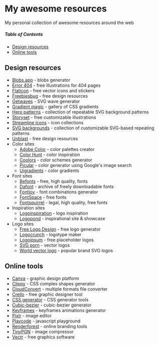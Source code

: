 # My awesome resources
My personal collection of awesome resources around the web

##### Table of Contents  
- [Design resources](#design-resources)
- [Online tools](#online-tools)

## Design resources
- [Blobs.app](https://blobs.app) - blobs generator
- [Error 404](https://error404.fun) - free illustrations for 404 pages
- [Flaticon](https://www.flaticon.com) - free vector icons and stickers
- [Freebiesbug](https://freebiesbug.com) - free design resources
- [Getwaves](https://getwaves.io) - SVG wave generator
- [Gradient magic](https://www.gradientmagic.com) - gallery of CSS gradients
- [Hero patterns](https://www.heropatterns.com) - collection of repeatable SVG background patterns
- [Storyset](https://storyset.com) - free customizable illustrations
- [Streamline icons](https://app.streamlinehq.com/icons) - icon collections
- [SVG backgrounds](https://www.svgbackgrounds.com) - collection of customizable SVG-based repeating patterns
- [Unblast](https://unblast.com) - free design resources
- Color sites
  - [Adobe Color](https://color.adobe.com) - color palettes creator
  - [Color Hunt](https://colorhunt.co) - color inspiration
  - [Coolors](https://coolors.co) - color schemes generator
  - [Picular](https://picular.co) - color generator using Google's image search
  - [Uigradients](https://uigradients.com) - color gradients
- Font sites
  - [Befonts](https://befonts.com) - free, high quality, fonts
  - [Dafont](https://www.dafont.com) - archive of freely downloadable fonts
  - [Fontjoy](https://fontjoy.com) - font combinations generator
  - [FontSpace](https://www.fontspace.com) - free fonts
  - [Fontsquirrel](https://www.fontsquirrel.com) - legal, high quality, free fonts
- Inspiration sites
  - [Logoinspiration](https://www.logoinspirations.co) - logo inspiration
  - [Logopond](https://logopond.com) - inspirational site & showcase
- Logo sites
  - [Free Logo Design](https://freelogodesign.org) - free logo generator
  - [Logocrunch](https://brandmark.io/logo-crunch) - logotype maker
  - [Logoipsum](https://logoipsum.com) - free placeholder logos
  - [SVG porn](https://svgporn.com) - vector logos
  - [World vector logo](https://worldvectorlogo.com) - popular brand SVG logos

## Online tools
- [Canva](https://www.canva.com/it_it/) - graphic design platform
- [Clippy](https://bennettfeely.com/clippy) - CSS complex shapes generator
- [CloudConvert](https://cloudconvert.com) - multiple formats file converter
- [Crello](https://crello.com) - free graphic designer tool
- [CSS generator](https://webcode.tools/generators/css) - CSS generator tools
- [Cubic-bezier](https://cubic-bezier.com) - cubic-bezier generator
- [Keyframes](https://keyframes.app/animate) - keyframes animations generator
- [Pixlr](https://pixlr.com/it/editor/) - image editor
- [Playcode](https://playcode.io) - javascript playground
- [Renderforest](https://www.renderforest.com) - online branding tools
- [TinyPGN](https://tinypng.com) - image compressor
- [Vectr](https://vectr.com) - free graphics software
